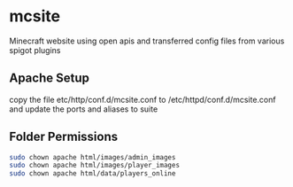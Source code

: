 # mcsite
Minecraft website using open apis and transferred config files from various spigot plugins

## Apache Setup
copy the file etc/http/conf.d/mcsite.conf to /etc/httpd/conf.d/mcsite.conf
and update the ports and aliases to suite

## Folder Permissions
```bash
sudo chown apache html/images/admin_images
sudo chown apache html/images/player_images
sudo chown apache html/data/players_online
```
